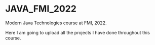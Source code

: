 # JAVA_FMI_2022
Modern Java Technologies course at FMI, 2022.

Here I am going to upload all the projects I have done throughout this course.

